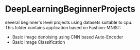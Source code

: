 # DeepLearningBeginnerProjects
several beginner's level projects using datasets suitable to cpu.
<BR>This folder contains application based on Fashion-MNIST:
* Basic image denoising using CNN based Auto-Encoder
* Basic Image Classification
